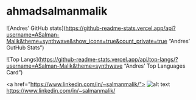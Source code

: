 # ahmadsalmanmalik

![Andres’ GitHub stats](https://github-readme-stats.vercel.app/api?username=ASalman-Malik&theme=synthwave&show_icons=true&count_private=true “Andres’ GutHub Stats”)

![Top Langs](https://github-readme-stats.vercel.app/api/top-langs/?username=ASalman-Malik&theme=synthwave “Andres’ Top Languages Card”)


<a href=”https://www.linkedin.com/in/~salmanmalik/"> ![alt text](https://img.shields.io/badge/-LinkedIn-0e76a8?style=plastic&logo=linkedIn)</a>
https://www.linkedin.com/in/~salmanmalik/
